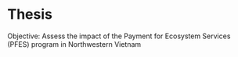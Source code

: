 # Thesis

Objective:
Assess the impact of the Payment for Ecosystem Services (PFES) program in Northwestern Vietnam
